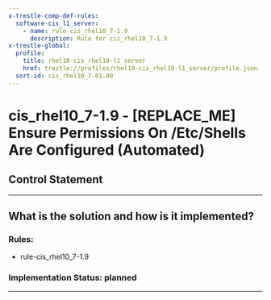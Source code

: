```yaml
---
x-trestle-comp-def-rules:
  software-cis_l1_server:
    - name: rule-cis_rhel10_7-1.9
      description: Rule for cis_rhel10_7-1.9
x-trestle-global:
  profile:
    title: rhel10-cis_rhel10-l1_server
    href: trestle://profiles/rhel10-cis_rhel10-l1_server/profile.json
  sort-id: cis_rhel10_7-01.09
---
```


# cis_rhel10_7-1.9 - \[REPLACE_ME\] Ensure Permissions On /Etc/Shells Are Configured (Automated)

## Control Statement

______________________________________________________________________

## What is the solution and how is it implemented?

<!-- For implementation status enter one of: implemented, partial, planned, alternative, not-applicable -->

<!-- Note that the list of rules under ### Rules: is read-only and changes will not be captured after assembly to JSON -->

<!-- Add control implementation description here for control: cis_rhel10_7-1.9 -->

### Rules:

  - rule-cis_rhel10_7-1.9

### Implementation Status: planned

______________________________________________________________________
